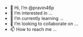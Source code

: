 - 👋 Hi, I’m @pravin46p
- 👀 I’m interested in ...
- 🌱 I’m currently learning ...
- 💞️ I’m looking to collaborate on ...
- 📫 How to reach me ...

<!---
pravin46p/pravin46p is a ✨ special ✨ repository because its `README.md` (this file) appears on your GitHub profile.
You can click the Preview link to take a look at your changes.
--->
